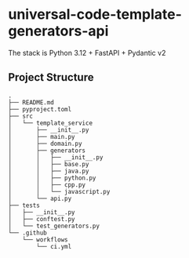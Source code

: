 # universal-code-template-generators-api
The stack is Python 3.12 + FastAPI + Pydantic v2

## Project Structure

```text
.
├── README.md
├── pyproject.toml
├── src
│   └── template_service
│       ├── __init__.py
│       ├── main.py
│       ├── domain.py
│       ├── generators
│       │   ├── __init__.py
│       │   ├── base.py
│       │   ├── java.py
│       │   ├── python.py
│       │   ├── cpp.py
│       │   └── javascript.py
│       └── api.py
├── tests
│   ├── __init__.py
│   ├── conftest.py
│   └── test_generators.py
└── .github
    └── workflows
        └── ci.yml
```
